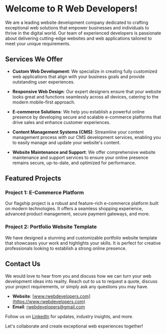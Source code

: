 # Welcome to R Web Developers!

We are a leading website development company dedicated to crafting exceptional web solutions that empower businesses and individuals to thrive in the digital world. Our team of experienced developers is passionate about delivering cutting-edge websites and web applications tailored to meet your unique requirements.

## Services We Offer

- **Custom Web Development**: We specialize in creating fully customized web applications that align with your business goals and provide outstanding user experiences.

- **Responsive Web Design**: Our expert designers ensure that your website looks great and functions seamlessly across all devices, catering to the modern mobile-first approach.

- **E-commerce Solutions**: We help you establish a powerful online presence by developing secure and scalable e-commerce platforms that drive sales and enhance customer experiences.

- **Content Management Systems (CMS)**: Streamline your content management process with our CMS development services, enabling you to easily manage and update your website's content.

- **Website Maintenance and Support**: We offer comprehensive website maintenance and support services to ensure your online presence remains secure, up-to-date, and optimized for performance.

## Featured Projects

### Project 1: E-Commerce Platform

Our flagship project is a robust and feature-rich e-commerce platform built on modern technologies. It offers a seamless shopping experience, advanced product management, secure payment gateways, and more.

### Project 2: Portfolio Website Template

We have designed a stunning and customizable portfolio website template that showcases your work and highlights your skills. It is perfect for creative professionals looking to establish a strong online presence.

## Contact Us

We would love to hear from you and discuss how we can turn your web development ideas into reality. Reach out to us to request a quote, discuss your project requirements, or simply ask any questions you may have.

- **Website**: [www.rwebdevelopers.com](https://www.rwebdevelopers.com)
- **Email**: rwebdevelopers@gmail.com

Follow us on [LinkedIn](https://www.linkedin.com/company/r-web-developers/) for updates, industry insights, and more.

Let's collaborate and create exceptional web experiences together!
